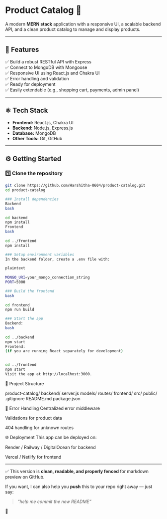 # Product Catalog 🛒

A modern **MERN stack** application with a responsive UI, a scalable backend API, and a clean product catalog to manage and display products.

---

## 🚀 Features

✅ Build a robust RESTful API with Express  
✅ Connect to MongoDB with Mongoose  
✅ Responsive UI using React.js and Chakra UI  
✅ Error handling and validation  
✅ Ready for deployment  
✅ Easily extendable (e.g., shopping cart, payments, admin panel)

---

## ⚛️ Tech Stack

- **Frontend:** React.js, Chakra UI  
- **Backend:** Node.js, Express.js  
- **Database:** MongoDB  
- **Other Tools:** Git, GitHub

---

## ⚙️ Getting Started

### 1️⃣ Clone the repository

```bash
git clone https://github.com/Harshitha-0604/product-catalog.git
cd product-catalog

### Install dependencies
Backend
bash
    
cd backend
npm install
Frontend
bash
    
cd ../frontend
npm install

### Setup environment variables
In the backend folder, create a .env file with:

plaintext
    
MONGO_URI=your_mongo_connection_string
PORT=5000

### Build the frontend
bash
    
cd frontend
npm run build

### Start the app
Backend:
bash
    
cd ../backend
npm start
Frontend:
(if you are running React separately for development)

    
cd ../frontend
npm start
Visit the app at http://localhost:3000.

```

📂 Project Structure

product-catalog/
  backend/
    server.js
    models/
    routes/
  frontend/
    src/
    public/
  .gitignore
  README.md
  package.json

🐞 Error Handling
Centralized error middleware

Validations for product data

404 handling for unknown routes

🌐 Deployment
This app can be deployed on:

Render / Railway / DigitalOcean for backend

Vercel / Netlify for frontend


---

✅ This version is **clean, readable, and properly fenced** for markdown preview on GitHub.  

If you want, I can also help you **push** this to your repo right away — just say:  
> *“help me commit the new README”*  

🚀
